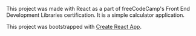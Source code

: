 This project was made with React as a part of freeCodeCamp's Front End Development Libraries certification. It is a simple calculator application.

This project was bootstrapped with [Create React App](https://github.com/facebook/create-react-app).

